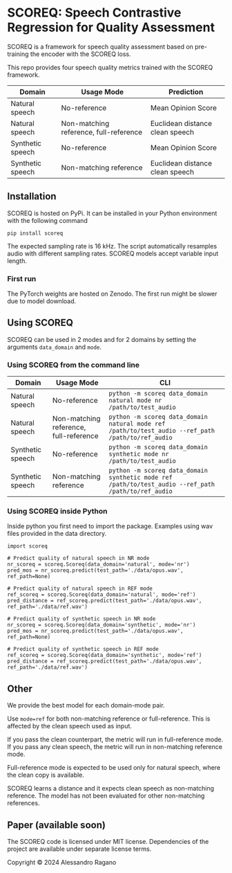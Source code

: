 # SCOREQ: Speech Contrastive Regression for Quality Assessment

SCOREQ is a framework for speech quality assessment based on pre-training the encoder with the SCOREQ loss.

This repo provides four speech quality metrics trained with the SCOREQ framework.

| Domain |  Usage Mode | Prediction
|---|---|---|
| Natural speech   | No-reference | Mean Opinion Score
| Natural speech   | Non-matching reference, full-reference | Euclidean distance clean speech
| Synthetic speech | No-reference | Mean Opinion Score
| Synthetic speech | Non-matching reference | Euclidean distance clean speech



## Installation
SCOREQ is hosted on PyPi. It can be installed in your Python environment with the following command
```
pip install scoreq
```

The expected sampling rate is 16 kHz. The script automatically resamples audio with different sampling rates. 
SCOREQ models accept variable input length.

### First run
The PyTorch weights are hosted on Zenodo. The first run might be slower due to model download. 

## Using SCOREQ 
SCOREQ can be used in 2 modes and for 2 domains by setting the arguments ```data_domain``` and ```mode```.

### Using SCOREQ from the command line

| Domain |  Usage Mode | CLI 
|---|---|---|
| Natural speech   | No-reference | ```python -m scoreq data_domain natural mode nr /path/to/test_audio ```
| Natural speech   | Non-matching reference, full-reference | ```python -m scoreq data_domain natural mode ref /path/to/test_audio --ref_path /path/to/ref_audio```
| Synthetic speech | No-reference |```python -m scoreq data_domain synthetic mode nr /path/to/test_audio ```
| Synthetic speech | Non-matching reference | ```python -m scoreq data_domain synthetic mode ref /path/to/test_audio --ref_path /path/to/ref_audio```


### Using SCOREQ inside Python
Inside python you first need to import the package.
Examples using wav files provided in the data directory.

```
import scoreq

# Predict quality of natural speech in NR mode
nr_scoreq = scoreq.Scoreq(data_domain='natural', mode='nr')
pred_mos = nr_scoreq.predict(test_path='./data/opus.wav', ref_path=None)

# Predict quality of natural speech in REF mode
ref_scoreq = scoreq.Scoreq(data_domain='natural', mode='ref')
pred_distance = ref_scoreq.predict(test_path='./data/opus.wav', ref_path='./data/ref.wav')

# Predict quality of synthetic speech in NR mode
nr_scoreq = scoreq.Scoreq(data_domain='synthetic', mode='nr')
pred_mos = nr_scoreq.predict(test_path='./data/opus.wav', ref_path=None)

# Predict quality of synthetic speech in REF mode
ref_scoreq = scoreq.Scoreq(data_domain='synthetic', mode='ref')
pred_distance = ref_scoreq.predict(test_path='./data/opus.wav', ref_path='./data/ref.wav')
```

## Other
We provide the best model for each domain-mode pair. 

Use ```mode=ref``` for both non-matching reference or full-reference. This is affected by the clean speech used as input.

If you pass the clean counterpart, the metric will run in full-reference mode. 
If you pass any clean speech, the metric will run in non-matching reference mode.

Full-reference mode is expected to be used only for natural speech, where the clean copy is available.

SCOREQ learns a distance and it expects clean speech as non-matching reference. 
The model has not been evaluated for other non-matching references.

## Paper (available soon)

The SCOREQ code is licensed under MIT license. Dependencies of the project are available under separate license terms.

Copyright © 2024 Alessandro Ragano
